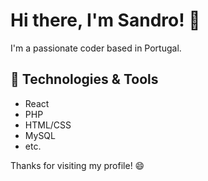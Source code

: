 # Hi there, I'm Sandro! 👋

I'm a passionate coder based in Portugal.

## 🔧 Technologies & Tools

- React
- PHP
- HTML/CSS
- MySQL
- etc.

Thanks for visiting my profile! 😄

<!--
**SandroMiguel/SandroMiguel** is a ✨ _special_ ✨ repository because its `README.md` (this file) appears on your GitHub profile.

Here are some ideas to get you started:

- 🔭 I’m currently working on ...
- 🌱 I’m currently learning ...
- 👯 I’m looking to collaborate on ...
- 🤔 I’m looking for help with ...
- 💬 Ask me about ...
- 📫 How to reach me: ...
- 😄 Pronouns: ...
- ⚡ Fun fact: ...
-->
